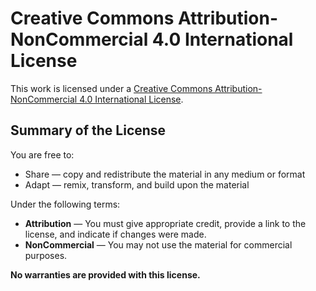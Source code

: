 # Creative Commons Attribution-NonCommercial 4.0 International License

This work is licensed under a [Creative Commons Attribution-NonCommercial 4.0 International License](https://creativecommons.org/licenses/by-nc/4.0/).

## Summary of the License

You are free to:

- Share — copy and redistribute the material in any medium or format
- Adapt — remix, transform, and build upon the material

Under the following terms:

- **Attribution** — You must give appropriate credit, provide a link to the license, and indicate if changes were made.
- **NonCommercial** — You may not use the material for commercial purposes.

**No warranties are provided with this license.**
